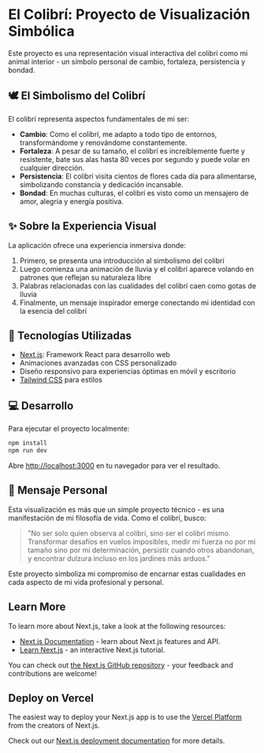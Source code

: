 # El Colibrí: Proyecto de Visualización Simbólica

Este proyecto es una representación visual interactiva del colibrí como mi animal interior - un símbolo personal de cambio, fortaleza, persistencia y bondad.

## 🕊️ El Simbolismo del Colibrí

El colibrí representa aspectos fundamentales de mi ser:

- **Cambio**: Como el colibrí, me adapto a todo tipo de entornos, transformándome y renovándome constantemente.
- **Fortaleza**: A pesar de su tamaño, el colibrí es increíblemente fuerte y resistente, bate sus alas hasta 80 veces por segundo y puede volar en cualquier dirección.
- **Persistencia**: El colibrí visita cientos de flores cada día para alimentarse, simbolizando constancia y dedicación incansable.
- **Bondad**: En muchas culturas, el colibrí es visto como un mensajero de amor, alegría y energía positiva.

## ✨ Sobre la Experiencia Visual

La aplicación ofrece una experiencia inmersiva donde:

1. Primero, se presenta una introducción al simbolismo del colibrí
2. Luego comienza una animación de lluvia y el colibrí aparece volando en patrones que reflejan su naturaleza libre
3. Palabras relacionadas con las cualidades del colibrí caen como gotas de lluvia
4. Finalmente, un mensaje inspirador emerge conectando mi identidad con la esencia del colibrí

## 🚀 Tecnologías Utilizadas

- [Next.js](https://nextjs.org): Framework React para desarrollo web
- Animaciones avanzadas con CSS personalizado
- Diseño responsivo para experiencias óptimas en móvil y escritorio
- [Tailwind CSS](https://tailwindcss.com) para estilos

## 💻 Desarrollo

Para ejecutar el proyecto localmente:

```bash
npm install
npm run dev
```

Abre [http://localhost:3000](http://localhost:3000) en tu navegador para ver el resultado.

## 🌟 Mensaje Personal

Esta visualización es más que un simple proyecto técnico - es una manifestación de mi filosofía de vida. Como el colibrí, busco:

> "No ser solo quien observa al colibrí, sino ser el colibrí mismo. Transformar desafíos en vuelos imposibles, medir mi fuerza no por mi tamaño sino por mi determinación, persistir cuando otros abandonan, y encontrar dulzura incluso en los jardines más arduos."

Este proyecto simboliza mi compromiso de encarnar estas cualidades en cada aspecto de mi vida profesional y personal.

## Learn More

To learn more about Next.js, take a look at the following resources:

- [Next.js Documentation](https://nextjs.org/docs) - learn about Next.js features and API.
- [Learn Next.js](https://nextjs.org/learn) - an interactive Next.js tutorial.

You can check out [the Next.js GitHub repository](https://github.com/vercel/next.js) - your feedback and contributions are welcome!

## Deploy on Vercel

The easiest way to deploy your Next.js app is to use the [Vercel Platform](https://vercel.com/new?utm_medium=default-template&filter=next.js&utm_source=create-next-app&utm_campaign=create-next-app-readme) from the creators of Next.js.

Check out our [Next.js deployment documentation](https://nextjs.org/docs/app/building-your-application/deploying) for more details.
